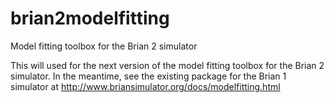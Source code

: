 brian2modelfitting
==================

Model fitting toolbox for the Brian 2 simulator

This will used for the next version of the model fitting toolbox for the Brian 2 simulator. In the meantime, see the existing package for the Brian 1 simulator at http://www.briansimulator.org/docs/modelfitting.html
